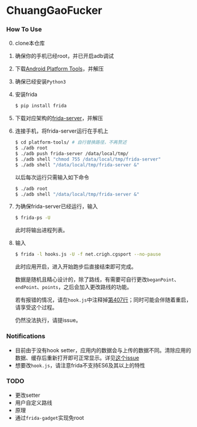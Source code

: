 # ChuangGaoFucker

### How To Use

0. clone本仓库
1. 确保你的手机已经root，并已开启adb调试
2. 下载[Android Platform Tools](https://developer.android.com/studio/releases/platform-tools)，并解压
3. 确保已经安装`Python3`
4. 安装frida
    ```sh
    $ pip install frida
    ```
5. 下载对应架构的[frida-server](https://github.com/frida/frida/releases)，并解压
6. 连接手机，将frida-server运行在手机上
    ```sh
    $ cd platform-tools/ # 自行替换路径，不再赘述
    $ ./adb root
    $ ./adb push frida-server /data/local/tmp/
    $ ./adb shell "chmod 755 /data/local/tmp/frida-server"
    $ ./adb shell "/data/local/tmp/frida-server &"
    ```
    以后每次运行只需输入如下命令
    ```sh
    $ ./adb root
    $ ./adb shell "/data/local/tmp/frida-server &"
    ```
7. 为确保frida-server已经运行，输入
    ```sh
    $ frida-ps -U
    ```
    此时将输出进程列表。
8. 输入
    ```sh
    $ frida -l hooks.js -U -f net.crigh.cgsport --no-pause
    ```
    此时应用开启，进入开始跑步后直接结束即可完成。
    
    数据是随机且精心设计的，除了路线，有需要可自行更改`beganPoint`、`endPoint`、`points`，之后会加入更改路线的功能。
    
    若有报错的情况，请在`hook.js`中注释掉[第407行](https://github.com/featherin/ChuangGaoFucker/blob/294129a30a39b1c3630580f7a521b5c92e1b06e7/hooks.js#L407)；同时可能会伴随着重启，请享受这个过程。
    
    仍然没法执行，请提issue。

### Notifications

* 目前由于没有hook setter，应用内的数据会与上传的数据不同。清除应用的数据、缓存后重新打开即可正常显示。详见[这个issue](https://github.com/featherin/ChuangGaoFucker/issues/3#issuecomment-470395474)
* 想要改`hook.js`，请注意frida不支持ES6及其以上的特性

### TODO

* 更改setter
* 用户自定义路线
* 原理
* 通过`frida-gadget`实现免root
